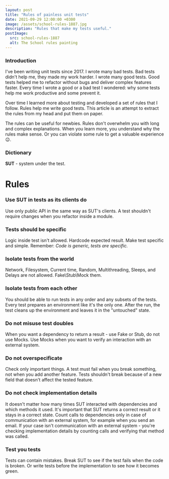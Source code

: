 ```yaml
---
layout: post
title: "Rules of painless unit tests"
date: 2021-09-29 12:00:00 +0300
image: /assets/school-rules-1887.jpg
description: "Rules that make my tests useful."
postImage:
  src: school-rules-1887
  alt: The School rules painting
---
```


### Introduction

I've been writing unit tests since 2017.
I wrote many bad tests.
Bad tests didn't help me, they made my work harder.
I wrote many good tests.
Good tests helped me to refactor without bugs and deliver complex features faster.
Every time I wrote a good or a bad test I wondered:
why some tests help me work productive and some prevent it. 

Over time I learned more about testing and developed a set of rules that I follow.
Rules help me write good tests.
This article is an attempt to extract the rules from my head and put them on paper.

The rules can be useful for newbies.
Rules don't overwhelm you with long and complex explanations.
When you learn more, you understand why the rules make sense.
Or you can violate some rule to get a valuable experience 😉.

### Dictionary

**SUT** - system under the test.

# Rules

### Use SUT in tests as its clients do
Use only public API in the same way as SUT's clients.
A test shouldn't require changes when you refactor inside a module.

### Tests should be specific
Logic inside test isn't allowed.
Hardcode expected result.
Make test specific and simple.
Remember: *Code is generic, tests are specific.*

### Isolate tests from the world
Network, Filesystem, Current time, Random, Multithreading, Sleeps, and Delays are not allowed.
Fake\Stub\Mock them.

### Isolate tests from each other
You should be able to run tests in any order and any subsets of the tests.
Every test prepares an environment like it's the only one.
After the run, the test cleans up the environment and leaves it in the "untouched" state.

### Do not misuse test doubles
When you want a dependency to return a result - use Fake or Stub, do not use Mocks.
Use Mocks when you want to verify an interaction with an external system.

### Do not overspecificate
Check only important things.
A test must fail when you break something, not when you add another feature.
Tests shouldn't break because of a new field that doesn't affect the tested feature.

### Do not check implementation details
It doesn't matter how many times SUT interacted with dependencies and which methods it used.
It's important that SUT returns a correct result or it stays in a correct state.
Count calls to dependencies only in case of communication with an external system, for example when you send an email.
If your case isn't communication with an external system - you're checking implementation details by counting calls and verifying that method was called.

### Test you tests

Tests can contain mistakes.
Break SUT to see if the test fails when the code is broken.
Or write tests before the implementation to see how it becomes green.